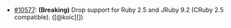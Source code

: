 * [#10577](https://github.com/rubocop/rubocop/pull/10577): **(Breaking)** Drop support for Ruby 2.5 and JRuby 9.2 (CRuby 2.5 compatible). ([@koic][])
